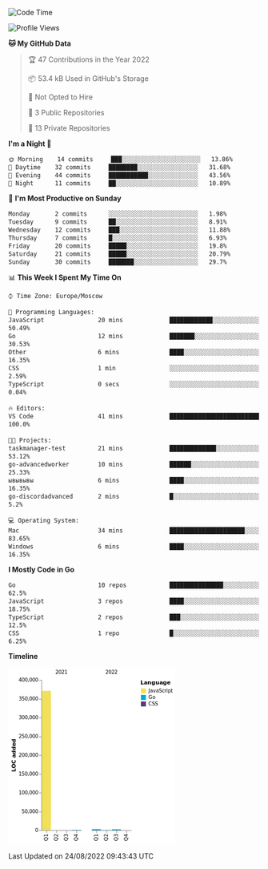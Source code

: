 <!--START_SECTION:waka-->
![Code Time](http://img.shields.io/badge/Code%20Time-401%20hrs%2023%20mins-blue)

![Profile Views](http://img.shields.io/badge/Profile%20Views-0-blue)

**🐱 My GitHub Data** 

> 🏆 47 Contributions in the Year 2022
 > 
> 📦 53.4 kB Used in GitHub's Storage 
 > 
> 🚫 Not Opted to Hire
 > 
> 📜 3 Public Repositories 
 > 
> 🔑 13 Private Repositories  
 > 
**I'm a Night 🦉** 

```text
🌞 Morning    14 commits     ███░░░░░░░░░░░░░░░░░░░░░░   13.86% 
🌆 Daytime    32 commits     ████████░░░░░░░░░░░░░░░░░   31.68% 
🌃 Evening    44 commits     ███████████░░░░░░░░░░░░░░   43.56% 
🌙 Night      11 commits     ██░░░░░░░░░░░░░░░░░░░░░░░   10.89%

```
📅 **I'm Most Productive on Sunday** 

```text
Monday       2 commits      ░░░░░░░░░░░░░░░░░░░░░░░░░   1.98% 
Tuesday      9 commits      ██░░░░░░░░░░░░░░░░░░░░░░░   8.91% 
Wednesday    12 commits     ███░░░░░░░░░░░░░░░░░░░░░░   11.88% 
Thursday     7 commits      █░░░░░░░░░░░░░░░░░░░░░░░░   6.93% 
Friday       20 commits     █████░░░░░░░░░░░░░░░░░░░░   19.8% 
Saturday     21 commits     █████░░░░░░░░░░░░░░░░░░░░   20.79% 
Sunday       30 commits     ███████░░░░░░░░░░░░░░░░░░   29.7%

```


📊 **This Week I Spent My Time On** 

```text
⌚︎ Time Zone: Europe/Moscow

💬 Programming Languages: 
JavaScript               20 mins             ████████████░░░░░░░░░░░░░   50.49% 
Go                       12 mins             ███████░░░░░░░░░░░░░░░░░░   30.53% 
Other                    6 mins              ████░░░░░░░░░░░░░░░░░░░░░   16.35% 
CSS                      1 min               ░░░░░░░░░░░░░░░░░░░░░░░░░   2.59% 
TypeScript               0 secs              ░░░░░░░░░░░░░░░░░░░░░░░░░   0.04%

🔥 Editors: 
VS Code                  41 mins             █████████████████████████   100.0%

🐱‍💻 Projects: 
taskmanager-test         21 mins             █████████████░░░░░░░░░░░░   53.12% 
go-advancedworker        10 mins             ██████░░░░░░░░░░░░░░░░░░░   25.33% 
ывывывы                  6 mins              ████░░░░░░░░░░░░░░░░░░░░░   16.35% 
go-discordadvanced       2 mins              █░░░░░░░░░░░░░░░░░░░░░░░░   5.2%

💻 Operating System: 
Mac                      34 mins             █████████████████████░░░░   83.65% 
Windows                  6 mins              ████░░░░░░░░░░░░░░░░░░░░░   16.35%

```

**I Mostly Code in Go** 

```text
Go                       10 repos            ███████████████░░░░░░░░░░   62.5% 
JavaScript               3 repos             ████░░░░░░░░░░░░░░░░░░░░░   18.75% 
TypeScript               2 repos             ███░░░░░░░░░░░░░░░░░░░░░░   12.5% 
CSS                      1 repo              █░░░░░░░░░░░░░░░░░░░░░░░░   6.25%

```


**Timeline**

![Chart not found](https://raw.githubusercontent.com/jeezft/jeezft/main/charts/bar_graph.png) 


 Last Updated on 24/08/2022 09:43:43 UTC
<!--END_SECTION:waka-->

